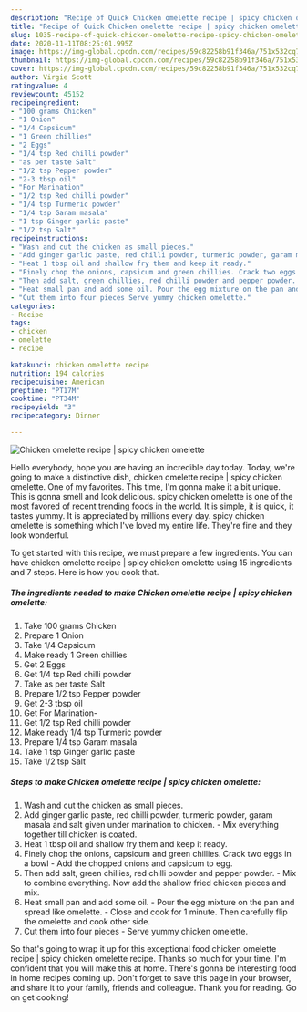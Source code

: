 ```yaml
---
description: "Recipe of Quick Chicken omelette recipe | spicy chicken omelette"
title: "Recipe of Quick Chicken omelette recipe | spicy chicken omelette"
slug: 1035-recipe-of-quick-chicken-omelette-recipe-spicy-chicken-omelette
date: 2020-11-11T08:25:01.995Z
image: https://img-global.cpcdn.com/recipes/59c82258b91f346a/751x532cq70/chicken-omelette-recipe-spicy-chicken-omelette-recipe-main-photo.jpg
thumbnail: https://img-global.cpcdn.com/recipes/59c82258b91f346a/751x532cq70/chicken-omelette-recipe-spicy-chicken-omelette-recipe-main-photo.jpg
cover: https://img-global.cpcdn.com/recipes/59c82258b91f346a/751x532cq70/chicken-omelette-recipe-spicy-chicken-omelette-recipe-main-photo.jpg
author: Virgie Scott
ratingvalue: 4
reviewcount: 45152
recipeingredient:
- "100 grams Chicken"
- "1 Onion"
- "1/4 Capsicum"
- "1 Green chillies"
- "2 Eggs"
- "1/4 tsp Red chilli powder"
- "as per taste Salt"
- "1/2 tsp Pepper powder"
- "2-3 tbsp oil"
- "For Marination"
- "1/2 tsp Red chilli powder"
- "1/4 tsp Turmeric powder"
- "1/4 tsp Garam masala"
- "1 tsp Ginger garlic paste"
- "1/2 tsp Salt"
recipeinstructions:
- "Wash and cut the chicken as small pieces."
- "Add ginger garlic paste, red chilli powder, turmeric powder, garam masala and salt given under marination to chicken. Mix everything together till chicken is coated."
- "Heat 1 tbsp oil and shallow fry them and keep it ready."
- "Finely chop the onions, capsicum and green chillies. Crack two eggs in a bowl Add the chopped onions and capsicum to egg."
- "Then add salt, green chillies, red chilli powder and pepper powder. Mix to combine everything. Now add the shallow fried chicken pieces and mix."
- "Heat small pan and add some oil. Pour the egg mixture on the pan and spread like omelette. Close and cook for 1 minute. Then carefully flip the omelette and cook other side."
- "Cut them into four pieces Serve yummy chicken omelette."
categories:
- Recipe
tags:
- chicken
- omelette
- recipe

katakunci: chicken omelette recipe 
nutrition: 194 calories
recipecuisine: American
preptime: "PT17M"
cooktime: "PT34M"
recipeyield: "3"
recipecategory: Dinner

---
```



![Chicken omelette recipe | spicy chicken omelette](https://img-global.cpcdn.com/recipes/59c82258b91f346a/751x532cq70/chicken-omelette-recipe-spicy-chicken-omelette-recipe-main-photo.jpg)

Hello everybody, hope you are having an incredible day today. Today, we're going to make a distinctive dish, chicken omelette recipe | spicy chicken omelette. One of my favorites. This time, I'm gonna make it a bit unique. This is gonna smell and look delicious.
 spicy chicken omelette is one of the most favored of recent trending foods in the world. It is simple, it is quick, it tastes yummy. It is appreciated by millions every day.  spicy chicken omelette is something which I've loved my entire life. They're fine and they look wonderful.


To get started with this recipe, we must prepare a few ingredients. You can have chicken omelette recipe | spicy chicken omelette using 15 ingredients and 7 steps. Here is how you cook that.

<!--inarticleads1-->

##### The ingredients needed to make Chicken omelette recipe | spicy chicken omelette:

1. Take 100 grams Chicken
1. Prepare 1 Onion
1. Take 1/4 Capsicum
1. Make ready 1 Green chillies
1. Get 2 Eggs
1. Get 1/4 tsp Red chilli powder
1. Take as per taste Salt
1. Prepare 1/2 tsp Pepper powder
1. Get 2-3 tbsp oil
1. Get For Marination-
1. Get 1/2 tsp Red chilli powder
1. Make ready 1/4 tsp Turmeric powder
1. Prepare 1/4 tsp Garam masala
1. Take 1 tsp Ginger garlic paste
1. Take 1/2 tsp Salt




<!--inarticleads2-->

##### Steps to make Chicken omelette recipe | spicy chicken omelette:

1. Wash and cut the chicken as small pieces.
1. Add ginger garlic paste, red chilli powder, turmeric powder, garam masala and salt given under marination to chicken. - Mix everything together till chicken is coated.
1. Heat 1 tbsp oil and shallow fry them and keep it ready.
1. Finely chop the onions, capsicum and green chillies. Crack two eggs in a bowl - Add the chopped onions and capsicum to egg.
1. Then add salt, green chillies, red chilli powder and pepper powder. - Mix to combine everything. Now add the shallow fried chicken pieces and mix.
1. Heat small pan and add some oil. - Pour the egg mixture on the pan and spread like omelette. - Close and cook for 1 minute. Then carefully flip the omelette and cook other side.
1. Cut them into four pieces - Serve yummy chicken omelette.




So that's going to wrap it up for this exceptional food chicken omelette recipe | spicy chicken omelette recipe. Thanks so much for your time. I'm confident that you will make this at home. There's gonna be interesting food in home recipes coming up. Don't forget to save this page in your browser, and share it to your family, friends and colleague. Thank you for reading. Go on get cooking!
